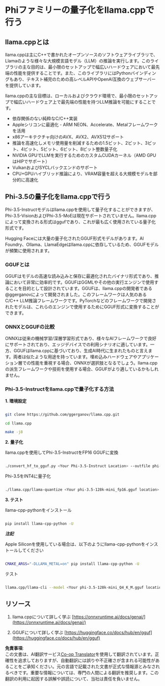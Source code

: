 <!--
CO_OP_TRANSLATOR_METADATA:
{
  "original_hash": "2a7aaeb42235207ba74581473b305581",
  "translation_date": "2025-04-04T12:15:25+00:00",
  "source_file": "md\\01.Introduction\\04\\UsingLlamacppQuantifyingPhi.md",
  "language_code": "ja"
}
-->
# **Phiファミリーの量子化をllama.cppで行う**

## **llama.cppとは**

llama.cppは主にC++で書かれたオープンソースのソフトウェアライブラリで、Llamaのような様々な大規模言語モデル（LLM）の推論を実行します。このライブラリの主な目的は、最小限のセットアップで幅広いハードウェアにおいて最先端の性能を提供することです。また、このライブラリにはPythonバインディングもあり、テキスト補完のための高レベルAPIやOpenAI互換のウェブサーバーを提供しています。

llama.cppの主な目標は、ローカルおよびクラウド環境で、最小限のセットアップで幅広いハードウェア上で最先端の性能を持つLLM推論を可能にすることです。

- 依存関係のない純粋なC/C++実装
- Appleシリコンに最適化 - ARM NEON、Accelerate、Metalフレームワークを活用
- x86アーキテクチャ向けのAVX、AVX2、AVX512サポート
- 推論を高速化しメモリ使用量を削減するための1.5ビット、2ビット、3ビット、4ビット、5ビット、6ビット、8ビット整数量子化
- NVIDIA GPUでLLMを実行するためのカスタムCUDAカーネル（AMD GPUはHIPでサポート）
- VulkanおよびSYCLバックエンドのサポート
- CPU+GPUハイブリッド推論により、VRAM容量を超える大規模モデルを部分的に高速化

## **Phi-3.5の量子化をllama.cppで行う**

Phi-3.5-Instructモデルはllama.cppを使用して量子化することができますが、Phi-3.5-VisionおよびPhi-3.5-MoEは現在サポートされていません。llama.cppによって変換される形式はggufであり、これが最も広く使用されている量子化形式です。

Hugging Faceには大量の量子化されたGGUF形式モデルがあります。AI Foundry、Ollama、LlamaEdgeはllama.cppに依存しているため、GGUFモデルが頻繁に使用されます。

### **GGUFとは**

GGUFはモデルの高速な読み込みと保存に最適化されたバイナリ形式であり、推論において非常に効率的です。GGUFはGGMLやその他の実行エンジンで使用することを目的として設計されています。GGUFは、llama.cppの開発者である@ggerganovによって開発されました。このフレームワークは人気のあるC/C++ LLM推論フレームワークです。PyTorchなどのフレームワークで開発されたモデルは、これらのエンジンで使用するためにGGUF形式に変換することができます。

### **ONNXとGGUFの比較**

ONNXは従来の機械学習/深層学習形式であり、様々なAIフレームワークで良好にサポートされており、エッジデバイスでの利用シナリオに適しています。一方、GGUFはllama.cppに基づいており、生成AI時代に生まれたものと言えます。両者は似たような用途を持っています。埋め込みハードウェアやアプリケーション層での性能を重視する場合、ONNXが選択肢となるでしょう。llama.cppの派生フレームワークや技術を使用する場合、GGUFがより適しているかもしれません。

### **Phi-3.5-Instructをllama.cppで量子化する方法**

**1. 環境設定**


```bash

git clone https://github.com/ggerganov/llama.cpp.git

cd llama.cpp

make -j8

```


**2. 量子化**

llama.cppを使用してPhi-3.5-InstructをFP16 GGUFに変換


```bash

./convert_hf_to_gguf.py <Your Phi-3.5-Instruct Location> --outfile phi-3.5-128k-mini_fp16.gguf

```

Phi-3.5をINT4に量子化


```bash

./llama.cpp/llama-quantize <Your phi-3.5-128k-mini_fp16.gguf location> ./gguf/phi-3.5-128k-mini_Q4_K_M.gguf Q4_K_M

```


**3. テスト**

llama-cpp-pythonをインストール


```bash

pip install llama-cpp-python -U

```

***注記*** 

Apple Siliconを使用している場合は、以下のようにllama-cpp-pythonをインストールしてください


```bash

CMAKE_ARGS="-DLLAMA_METAL=on" pip install llama-cpp-python -U

```

テスト


```bash

llama.cpp/llama-cli --model <Your phi-3.5-128k-mini_Q4_K_M.gguf location> --prompt "<|user|>\nCan you introduce .NET<|end|>\n<|assistant|>\n"  --gpu-layers 10

```



## **リソース**

1. llama.cppについて詳しく学ぶ [https://onnxruntime.ai/docs/genai/](https://onnxruntime.ai/docs/genai/)

2. GGUFについて詳しく学ぶ [https://huggingface.co/docs/hub/en/gguf](https://huggingface.co/docs/hub/en/gguf)

**免責事項**:  
この文書は、AI翻訳サービス[Co-op Translator](https://github.com/Azure/co-op-translator)を使用して翻訳されています。正確性を追求しておりますが、自動翻訳には誤りや不正確さが含まれる可能性があることをご承知ください。元の言語で記載された文書が正式な情報源とみなされるべきです。重要な情報については、専門の人間による翻訳を推奨します。この翻訳の利用に起因する誤解や誤読について、当社は責任を負いません。
